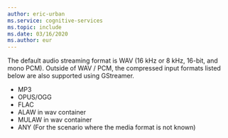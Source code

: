 ```yaml
---
author: eric-urban
ms.service: cognitive-services
ms.topic: include
ms.date: 03/16/2020
ms.author: eur
---
```


The default audio streaming format is WAV (16 kHz or 8 kHz, 16-bit, and mono PCM). Outside of WAV / PCM, the compressed input formats listed below are also supported
using GStreamer.

- MP3
- OPUS/OGG
- FLAC
- ALAW in wav container
- MULAW in wav container
- ANY (For the scenario where the media format is not known)

